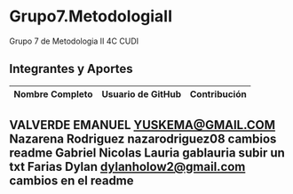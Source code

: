 # Grupo7.MetodologiaII
Grupo 7 de Metodologia II 4C CUDI
## Integrantes y Aportes

| Nombre Completo         |         Usuario de GitHub                 |         Contribución                 |
|----------------------   | ------------------------------------------|--------------------------------------|
 VALVERDE EMANUEL               YUSKEMA@GMAIL.COM                                    
Nazarena Rodriguez           nazarodriguez08                              cambios readme
Gabriel Nicolas Lauria          gablauria                                   subir un txt
Farias Dylan                   dylanholow2@gmail.com                       cambios en el readme
---